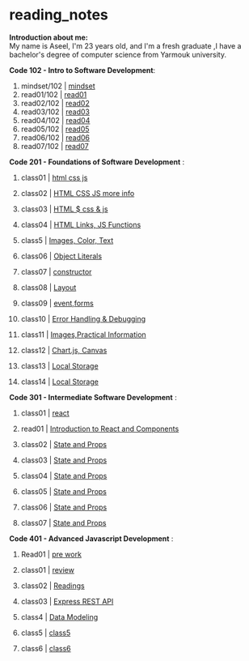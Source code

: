 # reading_notes

**Introduction about me:**  
  My name is Aseel, I'm 23 years old, and I'm a fresh graduate ,I have a bachelor's degree  of computer science from Yarmouk university.

 **Code 102 - Intro to Software Development**:

  1. mindset/102 | [mindset](https://aseelalasaad.github.io/reading_notes/102/mindset)
  2. read01/102 | [read01](https://aseelalasaad.github.io/reading_notes/102/read01)
  3. read02/102 | [read02](https://aseelalasaad.github.io/reading_notes/102/read02)
  4. read03/102 | [read03](https://aseelalasaad.github.io/reading_notes/102/read03)
  5. read04/102 | [read04](https://aseelalasaad.github.io/reading_notes/102/read04)
  6. read05/102 | [read05](https://aseelalasaad.github.io/reading_notes/102/read05)
  7. read06/102 | [read06](https://aseelalasaad.github.io/reading_notes/102/read06)
  8. read07/102 | [read07](https://aseelalasaad.github.io/reading_notes/102/read07)
  

  
**Code 201 - Foundations of Software Development** :

1. class01 | [html css js](https://aseelalasaad.github.io/reading_notes/201/class01)

2. class02 | [HTML CSS JS more info](https://aseelalasaad.github.io/reading_notes/201/class02)

3. class03 | [HTML $ css & js](https://aseelalasaad.github.io/reading_notes/201/class03)

4. class04 | [HTML Links, JS Functions](https://aseelalasaad.github.io/reading_notes/201/class04)

5. class5  | [Images, Color, Text](https://aseelalasaad.github.io/reading_notes/201/class5)

6. class06 | [Object Literals](https://aseelalasaad.github.io/reading_notes/201/class06)

7. class07 | [constructor](https://aseelalasaad.github.io/reading_notes/201/class07)

8. class08 | [Layout](https://aseelalasaad.github.io/reading_notes/201/class08)

9. class09 | [event,forms](https://aseelalasaad.github.io/reading_notes/201/class09)

10. class10 | [Error Handling & Debugging](https://aseelalasaad.github.io/reading_notes/201/class10)

11. class11 | [Images,Practical Information](https://aseelalasaad.github.io/reading_notes/201/class11)

12. class12 | [Chart.js, Canvas](https://aseelalasaad.github.io/reading_notes/201/class12)

13. class13 | [Local Storage](https://aseelalasaad.github.io/reading_notes/201/class13)

13. class14 | [Local Storage](https://aseelalasaad.github.io/reading_notes/201/class14)



**Code 301 - Intermediate Software Development** :

1. class01 | [react](https://aseelalasaad.github.io/reading_notes/301/class01)

2. read01 | [Introduction to React and Components](https://aseelalasaad.github.io/reading_notes/301/read01)

3. class02 | [State and Props](https://aseelalasaad.github.io/reading_notes/301/class02)

4. class03 | [State and Props](https://aseelalasaad.github.io/reading_notes/301/class03)

5. class04 | [State and Props](https://aseelalasaad.github.io/reading_notes/301/class04)

6. class05 | [State and Props](https://aseelalasaad.github.io/reading_notes/301/class05)

7. class06 | [State and Props](https://aseelalasaad.github.io/reading_notes/301/class06)

8. class07 | [State and Props](https://aseelalasaad.github.io/reading_notes/301/class07)


**Code 401 - Advanced Javascript Development** :

1. Read01 | [pre work](https://aseelalasaad.github.io/reading_notes/401/Read01)

2. class01 | [review](https://aseelalasaad.github.io/reading_notes/401/class1)

3. class02 | [Readings](https://aseelalasaad.github.io/reading_notes/401/class02)


4. class03 | [Express REST API](https://aseelalasaad.github.io/reading_notes/401/class3)

5. class4 | [Data Modeling](https://aseelalasaad.github.io/reading_notes/401/class4)

6. class5 | [class5](https://aseelalasaad.github.io/reading_notes/401/Linked-list)

7. class6 | [class6](https://aseelalasaad.github.io/reading_notes/401/class6)




